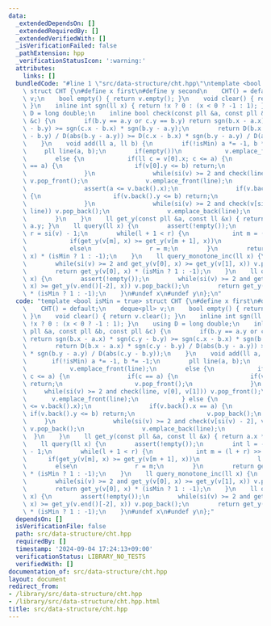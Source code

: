 ```yaml
---
data:
  _extendedDependsOn: []
  _extendedRequiredBy: []
  _extendedVerifiedWith: []
  _isVerificationFailed: false
  _pathExtension: hpp
  _verificationStatusIcon: ':warning:'
  attributes:
    links: []
  bundledCode: "#line 1 \"src/data-structure/cht.hpp\"\ntemplate <bool isMin = true>\
    \ struct CHT {\n#define x first\n#define y second\n    CHT() = default;\n    deque<pll>\
    \ v;\n    bool empty() { return v.empty(); }\n    void clear() { return v.clear();\
    \ }\n    inline int sgn(ll x) { return !x ? 0 : (x < 0 ? -1 : 1); }\n    using\
    \ D = long double;\n    inline bool check(const pll &a, const pll &b, const pll\
    \ &c) {\n        if(b.y == a.y or c.y == b.y) return sgn(b.x - a.x) * sgn(c.y\
    \ - b.y) >= sgn(c.x - b.x) * sgn(b.y - a.y);\n        return D(b.x - a.x) * sgn(c.y\
    \ - b.y) / D(abs(b.y - a.y)) >= D(c.x - b.x) * sgn(b.y - a.y) / D(abs(c.y - b.y));\n\
    \    }\n    void add(ll a, ll b) {\n        if(!isMin) a *= -1, b *= -1;\n   \
    \     pll line(a, b);\n        if(empty())\n            v.emplace_front(line);\n\
    \        else {\n            if(ll c = v[0].x; c <= a) {\n                if(c\
    \ == a) {\n                    if(v[0].y <= b) return;\n                    v.pop_front();\n\
    \                }\n                while(si(v) >= 2 and check(line, v[0], v[1]))\
    \ v.pop_front();\n                v.emplace_front(line);\n            } else {\n\
    \                assert(a <= v.back().x);\n                if(v.back().x == a)\
    \ {\n                    if(v.back().y <= b) return;\n                    v.pop_back();\n\
    \                }\n                while(si(v) >= 2 and check(v[si(v) - 2], v.back(),\
    \ line)) v.pop_back();\n                v.emplace_back(line);\n            }\n\
    \        }\n    }\n    ll get_y(const pll &a, const ll &x) { return a.x * x +\
    \ a.y; }\n    ll query(ll x) {\n        assert(!empty());\n        int l = -1,\
    \ r = si(v) - 1;\n        while(l + 1 < r) {\n            int m = (l + r) >> 1;\n\
    \            if(get_y(v[m], x) >= get_y(v[m + 1], x))\n                l = m;\n\
    \            else\n                r = m;\n        }\n        return get_y(v[r],\
    \ x) * (isMin ? 1 : -1);\n    }\n    ll query_monotone_inc(ll x) {\n        assert(!empty());\n\
    \        while(si(v) >= 2 and get_y(v[0], x) >= get_y(v[1], x)) v.pop_front();\n\
    \        return get_y(v[0], x) * (isMin ? 1 : -1);\n    }\n    ll query_monotone_dec(ll\
    \ x) {\n        assert(!empty());\n        while(si(v) >= 2 and get_y(v.back(),\
    \ x) >= get_y(v.end()[-2], x)) v.pop_back();\n        return get_y(v.back(), x)\
    \ * (isMin ? 1 : -1);\n    }\n#undef x\n#undef y\n};\n"
  code: "template <bool isMin = true> struct CHT {\n#define x first\n#define y second\n\
    \    CHT() = default;\n    deque<pll> v;\n    bool empty() { return v.empty();\
    \ }\n    void clear() { return v.clear(); }\n    inline int sgn(ll x) { return\
    \ !x ? 0 : (x < 0 ? -1 : 1); }\n    using D = long double;\n    inline bool check(const\
    \ pll &a, const pll &b, const pll &c) {\n        if(b.y == a.y or c.y == b.y)\
    \ return sgn(b.x - a.x) * sgn(c.y - b.y) >= sgn(c.x - b.x) * sgn(b.y - a.y);\n\
    \        return D(b.x - a.x) * sgn(c.y - b.y) / D(abs(b.y - a.y)) >= D(c.x - b.x)\
    \ * sgn(b.y - a.y) / D(abs(c.y - b.y));\n    }\n    void add(ll a, ll b) {\n \
    \       if(!isMin) a *= -1, b *= -1;\n        pll line(a, b);\n        if(empty())\n\
    \            v.emplace_front(line);\n        else {\n            if(ll c = v[0].x;\
    \ c <= a) {\n                if(c == a) {\n                    if(v[0].y <= b)\
    \ return;\n                    v.pop_front();\n                }\n           \
    \     while(si(v) >= 2 and check(line, v[0], v[1])) v.pop_front();\n         \
    \       v.emplace_front(line);\n            } else {\n                assert(a\
    \ <= v.back().x);\n                if(v.back().x == a) {\n                   \
    \ if(v.back().y <= b) return;\n                    v.pop_back();\n           \
    \     }\n                while(si(v) >= 2 and check(v[si(v) - 2], v.back(), line))\
    \ v.pop_back();\n                v.emplace_back(line);\n            }\n      \
    \  }\n    }\n    ll get_y(const pll &a, const ll &x) { return a.x * x + a.y; }\n\
    \    ll query(ll x) {\n        assert(!empty());\n        int l = -1, r = si(v)\
    \ - 1;\n        while(l + 1 < r) {\n            int m = (l + r) >> 1;\n      \
    \      if(get_y(v[m], x) >= get_y(v[m + 1], x))\n                l = m;\n    \
    \        else\n                r = m;\n        }\n        return get_y(v[r], x)\
    \ * (isMin ? 1 : -1);\n    }\n    ll query_monotone_inc(ll x) {\n        assert(!empty());\n\
    \        while(si(v) >= 2 and get_y(v[0], x) >= get_y(v[1], x)) v.pop_front();\n\
    \        return get_y(v[0], x) * (isMin ? 1 : -1);\n    }\n    ll query_monotone_dec(ll\
    \ x) {\n        assert(!empty());\n        while(si(v) >= 2 and get_y(v.back(),\
    \ x) >= get_y(v.end()[-2], x)) v.pop_back();\n        return get_y(v.back(), x)\
    \ * (isMin ? 1 : -1);\n    }\n#undef x\n#undef y\n};"
  dependsOn: []
  isVerificationFile: false
  path: src/data-structure/cht.hpp
  requiredBy: []
  timestamp: '2024-09-04 17:24:13+09:00'
  verificationStatus: LIBRARY_NO_TESTS
  verifiedWith: []
documentation_of: src/data-structure/cht.hpp
layout: document
redirect_from:
- /library/src/data-structure/cht.hpp
- /library/src/data-structure/cht.hpp.html
title: src/data-structure/cht.hpp
---
```

